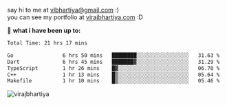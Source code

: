 say hi to me at [vlbhartiya@gmail.com](mailto:vlbhartiya@gmail.com) :)<br/>
you can see my portfolio at [virajbhartiya.com](https://virajbhartiya.com) :D<br/>


🚀 **what i have been up to:**

<!--START_SECTION:waka-->

```txt
Total Time: 21 hrs 17 mins

Go                6 hrs 50 mins   ████████░░░░░░░░░░░░░░░░░   31.63 %
Dart              6 hrs 45 mins   ███████▓░░░░░░░░░░░░░░░░░   31.29 %
TypeScript        1 hr 26 mins    █▓░░░░░░░░░░░░░░░░░░░░░░░   06.70 %
C++               1 hr 13 mins    █▒░░░░░░░░░░░░░░░░░░░░░░░   05.64 %
Makefile          1 hr 10 mins    █▒░░░░░░░░░░░░░░░░░░░░░░░   05.46 %
```

<!--END_SECTION:waka-->

<p align="left"> <img src="https://komarev.com/ghpvc/?username=virajbhartiya&color=blue" alt="virajbhartiya" /> </p>
